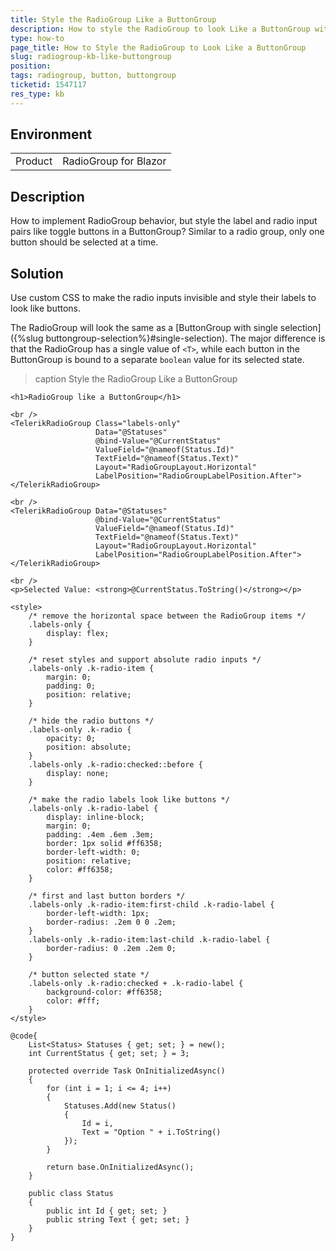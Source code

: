 ```yaml
---
title: Style the RadioGroup Like a ButtonGroup
description: How to style the RadioGroup to look Like a ButtonGroup with toggle buttons and single selected item.
type: how-to
page_title: How to Style the RadioGroup to Look Like a ButtonGroup
slug: radiogroup-kb-like-buttongroup
position:
tags: radiogroup, button, buttongroup
ticketid: 1547117
res_type: kb
---
```


## Environment

<table>
    <tbody>
        <tr>
            <td>Product</td>
            <td>RadioGroup for Blazor</td>
        </tr>
    </tbody>
</table>

## Description

How to implement RadioGroup behavior, but style the label and radio input pairs like toggle buttons in a ButtonGroup? Similar to a radio group, only one button should be selected at a time.

## Solution

Use custom CSS to make the radio inputs invisible and style their labels to look like buttons.

The RadioGroup will look the same as a [ButtonGroup with single selection]({%slug buttongroup-selection%}#single-selection). The major difference is that the RadioGroup has a single value of `<T>`, while each button in the ButtonGroup is bound to a separate `boolean` value for its selected state.

>caption Style the RadioGroup Like a ButtonGroup

````CSHTML
<h1>RadioGroup like a ButtonGroup</h1>

<br />
<TelerikRadioGroup Class="labels-only"
                   Data="@Statuses"
                   @bind-Value="@CurrentStatus"
                   ValueField="@nameof(Status.Id)"
                   TextField="@nameof(Status.Text)"
                   Layout="RadioGroupLayout.Horizontal"
                   LabelPosition="RadioGroupLabelPosition.After">
</TelerikRadioGroup>

<br />
<TelerikRadioGroup Data="@Statuses"
                   @bind-Value="@CurrentStatus"
                   ValueField="@nameof(Status.Id)"
                   TextField="@nameof(Status.Text)"
                   Layout="RadioGroupLayout.Horizontal"
                   LabelPosition="RadioGroupLabelPosition.After">
</TelerikRadioGroup>

<br />
<p>Selected Value: <strong>@CurrentStatus.ToString()</strong></p>

<style>
    /* remove the horizontal space between the RadioGroup items */
    .labels-only {
        display: flex;
    }

    /* reset styles and support absolute radio inputs */
    .labels-only .k-radio-item {
        margin: 0;
        padding: 0;
        position: relative;
    }

    /* hide the radio buttons */
    .labels-only .k-radio {
        opacity: 0;
        position: absolute;
    }
    .labels-only .k-radio:checked::before {
        display: none;
    }

    /* make the radio labels look like buttons */
    .labels-only .k-radio-label {
        display: inline-block;
        margin: 0;
        padding: .4em .6em .3em;
        border: 1px solid #ff6358;
        border-left-width: 0;
        position: relative;
        color: #ff6358;
    }

    /* first and last button borders */
    .labels-only .k-radio-item:first-child .k-radio-label {
        border-left-width: 1px;
        border-radius: .2em 0 0 .2em;
    }
    .labels-only .k-radio-item:last-child .k-radio-label {
        border-radius: 0 .2em .2em 0;
    }

    /* button selected state */
    .labels-only .k-radio:checked + .k-radio-label {
        background-color: #ff6358;
        color: #fff;
    }
</style>

@code{
    List<Status> Statuses { get; set; } = new();
    int CurrentStatus { get; set; } = 3;

    protected override Task OnInitializedAsync()
    {
        for (int i = 1; i <= 4; i++)
        {
            Statuses.Add(new Status()
            {
                Id = i,
                Text = "Option " + i.ToString()
            });
        }

        return base.OnInitializedAsync();
    }

    public class Status
    {
        public int Id { get; set; }
        public string Text { get; set; }
    }
}
````
